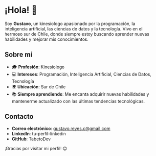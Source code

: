 # ¡Hola! 👋

Soy **Gustavo**, un kinesiologo apasionado por la programación, la inteligencia artificial, las ciencias de datos y la tecnología. Vivo en el hermoso sur de Chile, donde siempre estoy buscando aprender nuevas habilidades y mejorar mis conocimientos.

## Sobre mí

- 🎓 **Profesión**: Kinesiologo
- 💻 **Intereses**: Programación, Inteligencia Artificial, Ciencias de Datos, Tecnología
- 🌍 **Ubicación**: Sur de Chile
- 📚 **Siempre aprendiendo**: Me encanta adquirir nuevas habilidades y mantenerme actualizado con las últimas tendencias tecnológicas.

## Contacto

- **Correo electrónico**: gustavo.reyes.c@gmail.com
- **LinkedIn**: tu-perfil-linkedin
- **GitHub**: TabetoDev

¡Gracias por visitar mi perfil! 😊
